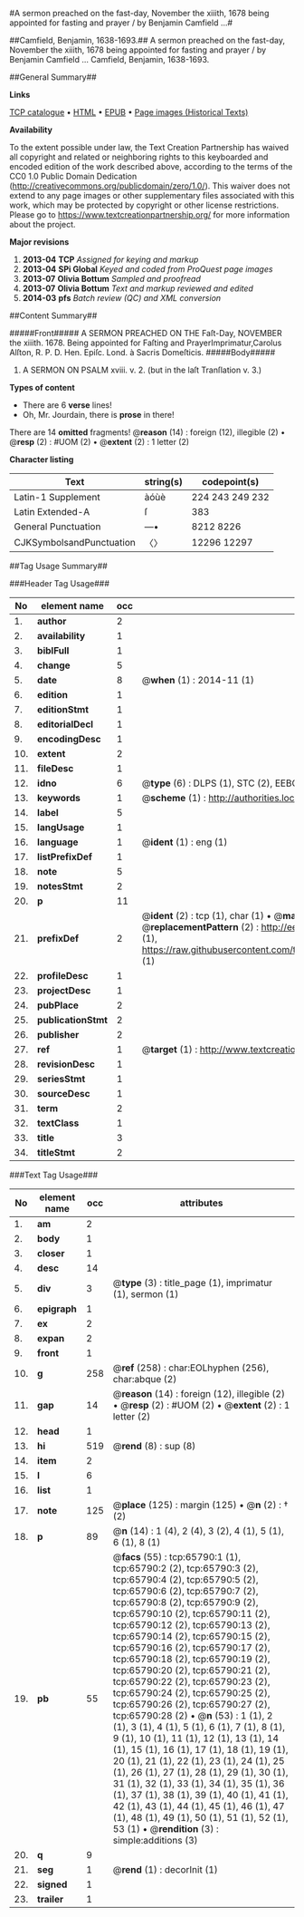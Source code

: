 #A sermon preached on the fast-day, November the xiiith, 1678 being appointed for fasting and prayer / by Benjamin Camfield ...#

##Camfield, Benjamin, 1638-1693.##
A sermon preached on the fast-day, November the xiiith, 1678 being appointed for fasting and prayer / by Benjamin Camfield ...
Camfield, Benjamin, 1638-1693.

##General Summary##

**Links**

[TCP catalogue](http://www.ota.ox.ac.uk/tcp/)  • 
[HTML](http://tei.it.ox.ac.uk/tcp/Texts-HTML/free/A32/A32826.html)  • 
[EPUB](http://tei.it.ox.ac.uk/tcp/Texts-EPUB/free/A32/A32826.epub) • 
[Page images (Historical Texts)](https://historicaltexts.jisc.ac.uk/eebo-12686976e)

**Availability**

To the extent possible under law, the Text Creation Partnership has waived all copyright and related or neighboring rights to this keyboarded and encoded edition of the work described above, according to the terms of the CC0 1.0 Public Domain Dedication (http://creativecommons.org/publicdomain/zero/1.0/). This waiver does not extend to any page images or other supplementary files associated with this work, which may be protected by copyright or other license restrictions. Please go to https://www.textcreationpartnership.org/ for more information about the project.

**Major revisions**

1. __2013-04__ __TCP__ *Assigned for keying and markup*
1. __2013-04__ __SPi Global__ *Keyed and coded from ProQuest page images*
1. __2013-07__ __Olivia Bottum__ *Sampled and proofread*
1. __2013-07__ __Olivia Bottum__ *Text and markup reviewed and edited*
1. __2014-03__ __pfs__ *Batch review (QC) and XML conversion*

##Content Summary##

#####Front#####
A SERMON PREACHED ON THE Faſt-Day, NOVEMBER the xiiith. 1678. Being appointed for Faſting and PrayerImprimatur,Carolus Alſton, R. P. D. Hen. Epiſc. Lond. à Sacris Domeſticis.
#####Body#####

1. A SERMON ON PSALM xviii. v. 2. (but in the laſt Tranſlation v. 3.)

**Types of content**

  * There are 6 **verse** lines!
  * Oh, Mr. Jourdain, there is **prose** in there!

There are 14 **omitted** fragments! 
 @__reason__ (14) : foreign (12), illegible (2)  •  @__resp__ (2) : #UOM (2)  •  @__extent__ (2) : 1 letter (2)

**Character listing**


|Text|string(s)|codepoint(s)|
|---|---|---|
|Latin-1 Supplement|àóùè|224 243 249 232|
|Latin Extended-A|ſ|383|
|General Punctuation|—•|8212 8226|
|CJKSymbolsandPunctuation|〈〉|12296 12297|

##Tag Usage Summary##

###Header Tag Usage###

|No|element name|occ|attributes|
|---|---|---|---|
|1.|__author__|2||
|2.|__availability__|1||
|3.|__biblFull__|1||
|4.|__change__|5||
|5.|__date__|8| @__when__ (1) : 2014-11 (1)|
|6.|__edition__|1||
|7.|__editionStmt__|1||
|8.|__editorialDecl__|1||
|9.|__encodingDesc__|1||
|10.|__extent__|2||
|11.|__fileDesc__|1||
|12.|__idno__|6| @__type__ (6) : DLPS (1), STC (2), EEBO-CITATION (1), OCLC (1), VID (1)|
|13.|__keywords__|1| @__scheme__ (1) : http://authorities.loc.gov/ (1)|
|14.|__label__|5||
|15.|__langUsage__|1||
|16.|__language__|1| @__ident__ (1) : eng (1)|
|17.|__listPrefixDef__|1||
|18.|__note__|5||
|19.|__notesStmt__|2||
|20.|__p__|11||
|21.|__prefixDef__|2| @__ident__ (2) : tcp (1), char (1)  •  @__matchPattern__ (2) : ([0-9\-]+):([0-9IVX]+) (1), (.+) (1)  •  @__replacementPattern__ (2) : http://eebo.chadwyck.com/downloadtiff?vid=$1&page=$2 (1), https://raw.githubusercontent.com/textcreationpartnership/Texts/master/tcpchars.xml#$1 (1)|
|22.|__profileDesc__|1||
|23.|__projectDesc__|1||
|24.|__pubPlace__|2||
|25.|__publicationStmt__|2||
|26.|__publisher__|2||
|27.|__ref__|1| @__target__ (1) : http://www.textcreationpartnership.org/docs/. (1)|
|28.|__revisionDesc__|1||
|29.|__seriesStmt__|1||
|30.|__sourceDesc__|1||
|31.|__term__|2||
|32.|__textClass__|1||
|33.|__title__|3||
|34.|__titleStmt__|2||


###Text Tag Usage###

|No|element name|occ|attributes|
|---|---|---|---|
|1.|__am__|2||
|2.|__body__|1||
|3.|__closer__|1||
|4.|__desc__|14||
|5.|__div__|3| @__type__ (3) : title_page (1), imprimatur (1), sermon (1)|
|6.|__epigraph__|1||
|7.|__ex__|2||
|8.|__expan__|2||
|9.|__front__|1||
|10.|__g__|258| @__ref__ (258) : char:EOLhyphen (256), char:abque (2)|
|11.|__gap__|14| @__reason__ (14) : foreign (12), illegible (2)  •  @__resp__ (2) : #UOM (2)  •  @__extent__ (2) : 1 letter (2)|
|12.|__head__|1||
|13.|__hi__|519| @__rend__ (8) : sup (8)|
|14.|__item__|2||
|15.|__l__|6||
|16.|__list__|1||
|17.|__note__|125| @__place__ (125) : margin (125)  •  @__n__ (2) : † (2)|
|18.|__p__|89| @__n__ (14) : 1 (4), 2 (4), 3 (2), 4 (1), 5 (1), 6 (1), 8 (1)|
|19.|__pb__|55| @__facs__ (55) : tcp:65790:1 (1), tcp:65790:2 (2), tcp:65790:3 (2), tcp:65790:4 (2), tcp:65790:5 (2), tcp:65790:6 (2), tcp:65790:7 (2), tcp:65790:8 (2), tcp:65790:9 (2), tcp:65790:10 (2), tcp:65790:11 (2), tcp:65790:12 (2), tcp:65790:13 (2), tcp:65790:14 (2), tcp:65790:15 (2), tcp:65790:16 (2), tcp:65790:17 (2), tcp:65790:18 (2), tcp:65790:19 (2), tcp:65790:20 (2), tcp:65790:21 (2), tcp:65790:22 (2), tcp:65790:23 (2), tcp:65790:24 (2), tcp:65790:25 (2), tcp:65790:26 (2), tcp:65790:27 (2), tcp:65790:28 (2)  •  @__n__ (53) : 1 (1), 2 (1), 3 (1), 4 (1), 5 (1), 6 (1), 7 (1), 8 (1), 9 (1), 10 (1), 11 (1), 12 (1), 13 (1), 14 (1), 15 (1), 16 (1), 17 (1), 18 (1), 19 (1), 20 (1), 21 (1), 22 (1), 23 (1), 24 (1), 25 (1), 26 (1), 27 (1), 28 (1), 29 (1), 30 (1), 31 (1), 32 (1), 33 (1), 34 (1), 35 (1), 36 (1), 37 (1), 38 (1), 39 (1), 40 (1), 41 (1), 42 (1), 43 (1), 44 (1), 45 (1), 46 (1), 47 (1), 48 (1), 49 (1), 50 (1), 51 (1), 52 (1), 53 (1)  •  @__rendition__ (3) : simple:additions (3)|
|20.|__q__|9||
|21.|__seg__|1| @__rend__ (1) : decorInit (1)|
|22.|__signed__|1||
|23.|__trailer__|1||
